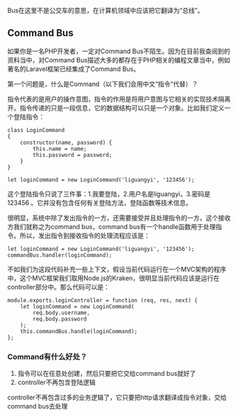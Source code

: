 Bus在这里不是公交车的意思，在计算机领域中应该把它翻译为“总线”。

## Command Bus

如果你是一名PHP开发者，一定对Command Bus不陌生。因为在目前我查阅到的资料当中，对Command Bus描述大多的都存在于PHP相关的编程文章当中，例如著名的Laravel框架已经集成了Command Bus。

第一个问题是，什么是Command（以下我们会用中文“指令”代替）？

指令代表的是用户的操作意图，指令的作用是将用户意图与它相关的实现技术隔离开。指令传递的只是一段信息，它的数据结构可以只是一个对象。比如我们定义一个登陆指令：

```
class LoginCommand
{
	constructor(name, password) {
		this.name = name;
		this.password = password;
	}
}

let loginCommand = new LoginCommand('liguangyi', '123456');
```

这个登陆指令只说了三件事：1.我要登陆，2.用户名是liguangyi，3.密码是123456 。它并没有包含任何有关登陆方法，登陆函数等技术信息。

很明显，系统中除了发出指令的一方，还需要接受并且处理指令的一方，这个接收方我们就称之为command bus，command bus有一个handle函数用于处理指令。所以，发出指令到接收指令的处理流程应该是：

```
let loginCommand = new LoginCommand('liguangyi', '123456');
commandBus.handler(loginCommand);
```

不如我们为这段代码补充一些上下文，假设当前代码运行在一个MVC架构的程序中，这个MVC框架我们取用Node.js的Kraken，很明显当前代码应该是运行在controller部分中。那么代码可以是：

```
module.exports.loginController = function (req, res, next) {
	let loginCommand = new LoginCommand(
		req.body.username, 
		req.body.password
	);
	this.commandBus.handle(loginCommand);
};
```

### Command有什么好处？

1. 指令可以在任意处创建，然后只要把它交给command bus就好了
2. controller不再包含登陆逻辑

controller不再包含过多的业务逻辑了，它只要把http请求翻译成指令对象，交给command bus去处理
